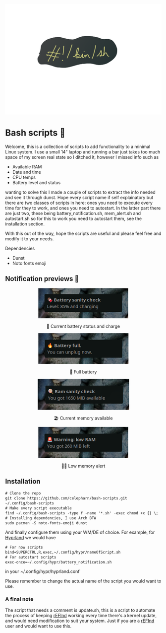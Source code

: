 <p align="center">
<img src='bgbash.png' margin=-2000px padding=-200px />
</p>

# Bash scripts 🐧
<p>Welcome, this is a collection of scripts to add functionality to a minimal Linux system. I use a small 14" laptop and running a bar just takes too much space of my screen real state so I ditched it, however I missed info such as</p>
<ul>
  <li>Available RAM</li>
  <li>Date and time</li>
  <li>CPU temps</li>
  <li>Battery level and status</li>
</ul>
<p>wanting to solve this I made a couple of scripts to extract the info needed and see it through dunst. Hope every script name if self explainatory but there are two classes of scripts in here: ones you need to execute every time for they to work, and ones you need to autostart. In the latter part there are just two, these being battery_notification.sh, mem_alert.sh and autostart.sh so for this to work you need to autostart them, see the installation section.</p>
<p>With this out of the way, hope the scripts are useful and please feel free and modify it to your needs.</p>
<p>Dependencies</p> 
<ul>
  <li>Dunst</li>
  <li>Noto fonts emoji</li>
</ul>

## Notification previews 👀
<p align="center">
  <img src="bat_now.png"/>
  <p align="center">🔌 Current battery status and charge</p>
</p>
<p align="center">
  <img src="bat_full.png"/>
  <p align="center">🔋 Full battery</p>
</p>
<p align="center">
  <img src="mem_now.png" />
  <p align="center">🏖️ Current memory available</p>
</p>
<p align="center">
  <img src="mem_alert.png" />
  <p align="center">🏄‍♀️ Low memory alert</p>
</p>

## Installation
```
# Clone the repo
git clone https://github.com/celepharn/bash-scripts.git ~/.config/bash-scripts
# Make every script executable
find ~/.config/bash-scripts -type f -name '*.sh' -exec chmod +x {} \;
# Installing dependencies, I use Arch BTW
sudo pacman -S noto-fonts-emoji dunst
```
<p>And finally configure them using your WM/DE of choice. For example, for <a href='https://github.com/hyprwm/Hyprland/'>Hyprland</a> we would have</p>

```
# For now scripts
bind=SUPERCTRL,R,exec,~/.config/hypr/nameOfScript.sh
# For autostart scripts
exec-once=~/.config/hypr/battery_notification.sh
```
<p>in your ~/.config/hypr/hyprland.conf</p>
<p>Please remember to change the actual name of the script you would want to use.</p>

### A final note
<p>The script that needs a comment is update.sh, this is a script to automate the process of keeping <a href='https://www.rodsbooks.com/refind/'>rEFInd</a> working every time there's a kernel update, and would need modification to suit your system. Just if you are a <a href='https://www.rodsbooks.com/refind/'>rEFInd</a> user and would want to use this.</p>
